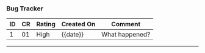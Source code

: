 ### Bug Tracker

| ID | CR | Rating | Created On | Comment |
|---|---|---|---|---|
| 1 | 01 | High | {{date}}| What happened?|

---
